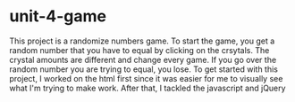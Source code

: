 # unit-4-game
This project is a randomize numbers game. 
To start the game, you get a random number that you have to equal by clicking on the crsytals.
The crystal amounts are different and change every game.
If you go over the random number you are trying to equal, you lose.
To get started with this project, I worked on the html first since it was easier for me to visually see what I'm trying to make work. After that, I tackled the javascript and jQuery
